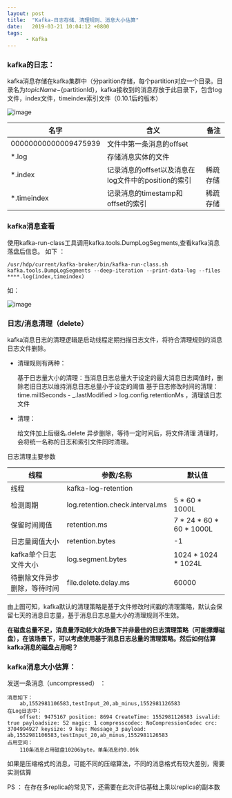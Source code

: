 ```yaml
---
layout: post
title:  "Kafka-日志存储、清理规则、消息大小估算"
date:   2019-03-21 10:04:12 +0800
tags:
      - Kafka
---
```


### kafka的日志：

kafka消息存储在kafka集群中（分parition存储，每个partition对应一个目录。目录名为${topicName}-${partitionId}，kafka接收到的消息存放于此目录下，包含log文件，index文件，timeindex索引文件（0.10.1后的版本）

![image](http://upload-images.jianshu.io/upload_images/9004616-8565d9cd7da99a4f?imageMogr2/auto-orient/strip%7CimageView2/2/w/1240)

名字 | 含义 | 备注
---|--- |-----
00000000000009475939  | 文件中第一条消息的offset
*.log  | 存储消息实体的文件
*.index | 记录消息的offset以及消息在log文件中的position的索引 | 稀疏存储
*.timeindex | 记录消息的timestamp和offset的索引 | 稀疏存储

### kafka消息查看

使用kafka-run-class工具调用kafka.tools.DumpLogSegments,查看kafka消息落盘后信息。 如下 ： 
        
    /usr/hdp/current/kafka-broker/bin/kafka-run-class.sh kafka.tools.DumpLogSegments --deep-iteration --print-data-log --files ****.log(index,timeindex)
    
如：

![image](http://upload-images.jianshu.io/upload_images/9004616-8da7322398d74ecd?imageMogr2/auto-orient/strip%7CimageView2/2/w/1240)


### 日志/消息清理（delete）
kafka消息日志的清理逻辑是启动线程定期扫描日志文件，将符合清理规则的消息日志文件删除。

* 清理规则有两种：


    基于日志量大小的清理：当消息日志总量大于设定的最大消息日志阈值时，删除老旧日志以维持消息日志总量小于设定的阈值
    基于日志修改时间的清理：time.millSeconds - _.lastModified > log.config.retentionMs ，清理该日志文件

* 清理： 

 
    给文件加上后缀名.delete
    异步删除，等待一定时间后，将文件清理
    清理时，会将统一名称的日志和索引文件同时清理。
   
    
日志清理主要参数  

线程  | 参数/名称 | 默认值
---|---|---
线程  | kafka-log-retention
检测周期 |  log.retention.check.interval.ms | 5 * 60 * 1000L 
保留时间阈值 | retention.ms | 7 * 24 * 60 * 60 * 1000L
日志量阈值大小 | retention.bytes | -1 
kafka单个日志文件大小 | log.segment.bytes | 1024 * 1024 * 1024L
待删除文件异步删除，等待时间 | file.delete.delay.ms | 60000

由上图可知，kafka默认的清理策略是基于文件修改时间戳的清理策略，默认会保留七天的消息日志量，基于消息日志总量大小的清理规则不生效。

**在磁盘总量不足，消息量浮动较大的场景下并非最佳的日志清理策略（可能撑爆磁盘），在该场景下，可以考虑使用基于消息日志总量的清理策略。然后如何估算kafka消息的磁盘占用呢？**


### kafka消息大小估算：

发送一条消息（uncompressed） ： 

    消息如下： 
        ab,1552981106583,testInput_20,ab_minus,1552981126583
    在Log日志中：
        offset: 9475167 position: 8694 CreateTime: 1552981126583 isvalid: true payloadsize: 52 magic: 1 compresscodec: NoCompressionCodec crc: 3704994927 keysize: 9 key: Message_3 payload: ab,1552981106583,testInput_20,ab_minus,1552981126583
    占用空间：
        110条消息占用磁盘10206byte，单条消息约0.09k

如果是压缩格式的消息，可能不同的压缩算法，不同的消息格式有较大差别，需要实测估算
        
PS ： 在存在多replica的常见下，还需要在此次评估基础上乘以replica的副本数
    
    
    
